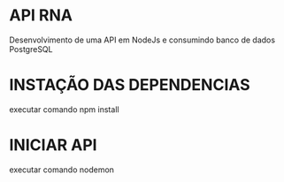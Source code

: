 # API RNA

Desenvolvimento de uma API em NodeJs e consumindo banco de dados PostgreSQL

# INSTAÇÃO DAS DEPENDENCIAS

executar comando npm install

# INICIAR API

executar comando nodemon
